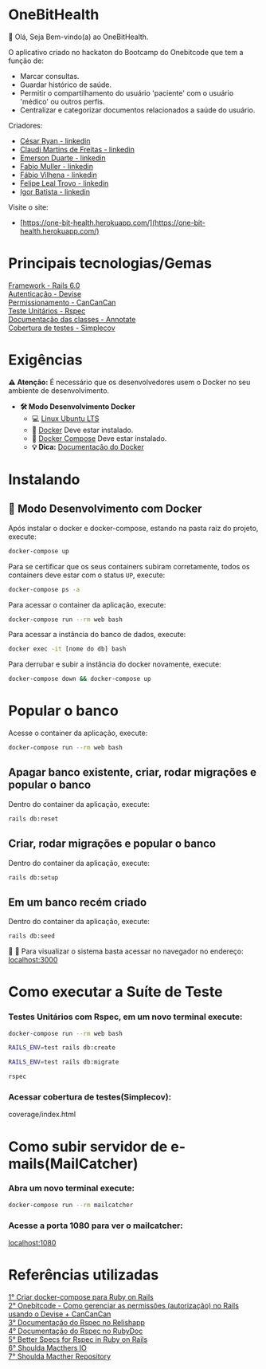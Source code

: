 # OneBitHealth

👋 Olá, Seja Bem-vindo(a) ao OneBitHealth.

O aplicativo criado no hackaton do Bootcamp do Onebitcode que tem a função de:
- Marcar consultas.
- Guardar histórico de saúde.
- Permitir o compartilhamento do usuário 'paciente' com o usuário 'médico' ou outros perfis.
- Centralizar e categorizar documentos relacionados a saúde do usuário.

Criadores:
- [César Ryan - linkedin](https://www.linkedin.com/in/cryanfigueiredo/)  
- [Claudi Martins de Freitas - linkedin](https://www.linkedin.com/in/claudimartinsdefreitas/)  
- [Emerson Duarte - linkedin](https://www.linkedin.com/in/emerson-duarte/)  
- [Fabio Muller - linkedin](https://www.linkedin.com/in/fabiomullerdev/)  
- [Fábio Vilhena - linkedin](https://www.linkedin.com/in/f%C3%A1bio-vilhena-468bab1b/)  
- [Felipe Leal Trovo - linkedin](https://www.linkedin.com/in/felipe-leal-trovo-843328141/)  
- [Igor Batista - linkedin](br.linkedin.com/in/igorcb)  

Visite o site:

- [https://one-bit-health.herokuapp.com/](https://one-bit-health.herokuapp.com/)  

# Principais tecnologias/Gemas
[Framework - Rails 6.0](https://rubygems.org/gems/rails/versions/4.2.6?locale=pt-BR)  
[Autenticação - Devise](https://github.com/heartcombo/devise)  
[Permissionamento - CanCanCan](https://github.com/CanCanCommunity/cancancan)  
[Teste Unitários - Rspec](https://github.com/rspec/rspec)  
[Documentação das classes - Annotate](https://github.com/ctran/annotate_models)  
[Cobertura de testes - Simplecov](https://github.com/simplecov-ruby/simplecov)  

# Exigências

**:warning: Atenção:** É necessário que os desenvolvedores usem o Docker no seu ambiente de desenvolvimento.

- **🛠 Modo Desenvolvimento Docker**
    - :computer: [Linux Ubuntu LTS](https://ubuntu.com/download/desktop)
    - 🐳 [Docker](https://docs.docker.com/engine/installation/) Deve estar instalado.
    - 🐳 [Docker Compose](https://docs.docker.com/compose/) Deve estar instalado.
    - **💡 Dica:** [Documentação do Docker](https://docs.docker.com/)

# Instalando

## 🐳 Modo Desenvolvimento com Docker

Após instalar o docker e docker-compose, estando na pasta raiz do projeto, execute:

```sh
docker-compose up
```

Para se certificar que os seus containers subiram corretamente, todos os containers deve estar com o status `UP`, execute:

```sh
docker-compose ps -a
```

Para acessar o container da aplicação, execute:

```sh
docker-compose run --rm web bash
```

Para acessar a instância do banco de dados, execute:

```sh
docker exec -it [nome do db] bash
```

Para derrubar e subir a instância do docker novamente, execute:

```sh
docker-compose down && docker-compose up
```
# Popular o banco
Acesse o container da aplicação, execute:

```sh
docker-compose run --rm web bash
```
## Apagar banco existente, criar, rodar migrações e popular o banco

Dentro do container da aplicação, execute:

```sh
rails db:reset
```
## Criar, rodar migrações e popular o banco

Dentro do container da aplicação, execute:

```sh
rails db:setup
```
## Em um banco recém criado

Dentro do container da aplicação, execute:

```sh
rails db:seed
```

🚀 :clap: Para visualizar o sistema basta acessar no navegador no endereço: [localhost:3000](localhost:3000)

# Como executar a Suíte de Teste

### Testes Unitários com Rspec, em um novo terminal execute:
```sh
docker-compose run --rm web bash
```

```sh
RAILS_ENV=test rails db:create
```

```sh
RAILS_ENV=test rails db:migrate
```

```sh
rspec
```

### Acessar cobertura de testes(Simplecov):
coverage/index.html

# Como subir servidor de e-mails(MailCatcher)

### Abra um novo terminal execute:
```sh
docker-compose run --rm mailcatcher
```
### Acesse a porta 1080 para ver o mailcatcher:
[localhost:1080](localhost:1080)

# Referências utilizadas

[1° Criar docker-compose para Ruby on Rails](https://docs.docker.com/compose/rails/)  
[2° Onebitcode - Como gerenciar as permissões (autorização) no Rails usando o Devise + CanCanCan](https://onebitcode.com/permissoes-de-acesso-rails-usando-devise-e-cancancan/)  
[3° Documentação do Rspec no Relishapp](https://relishapp.com/rspec)  
[4° Documentação do Rspec no RubyDoc](https://rubydoc.info/gems/rspec-rails/frames)  
[5° Better Specs for Rspec in Ruby on Rails](https://rubydoc.info/gems/rspec-rails/frames)  
[6° Shoulda Macthers IO](https://matchers.shoulda.io/)  
[7° Shoulda Macther Repository](https://github.com/thoughtbot/shoulda-matchers)
